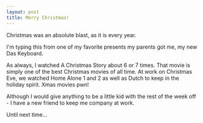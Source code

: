 ```yaml
---
layout: post
title: Merry Christmas!
---
```


Christmas was an absolute blast, as it is every year.

I'm typing this from one of my favorite presents my parents got me, my new Das
Keyboard.

<!-- <a href="http://blog.nevercraft.net/wp-content/uploads/2007/12/das_keyboard_lrg.jpg" title="Das Keyboard"><img src="http://blog.nevercraft.net/wp-content/uploads/2007/12/das_keyboard_lrg.thumbnail.jpg" alt="Das Keyboard" /></a> -->

As always, I watched A Christmas Story about 6 or 7 times. That movie is
simply one of the best Christmas movies of all time. At work on Christmas Eve,
we watched Home Alone 1 and 2 as well as Dutch to keep in the holiday spirit.
Xmas movies pwn!

Although I would give anything to be a little kid with the rest of the week
off - I have a new friend to keep me company at work.

Until next time...

